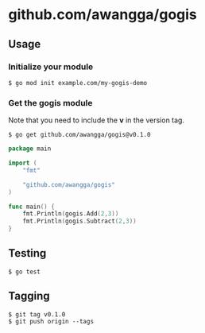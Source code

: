 # github.com/awangga/gogis

## Usage

### Initialize your module

```
$ go mod init example.com/my-gogis-demo
```

### Get the gogis module

Note that you need to include the **v** in the version tag.

```
$ go get github.com/awangga/gogis@v0.1.0
```

```go
package main

import (
    "fmt"

    "github.com/awangga/gogis"
)

func main() {
    fmt.Println(gogis.Add(2,3))
    fmt.Println(gogis.Subtract(2,3))
}
```

## Testing

```
$ go test
```

## Tagging

```
$ git tag v0.1.0
$ git push origin --tags
```
